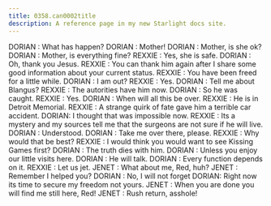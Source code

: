 ```yaml
---
title: 0358.can0002title
description: A reference page in my new Starlight docs site.
---
```

DORIAN : What has happen?
DORIAN : Mother!
DORIAN : Mother, is she ok?
DORIAN : Mother, is everything fine?
REXXIE : Yes, she is safe.
DORIAN : Oh, thank you Jesus.
REXXIE : You can thank him again after I share some good information about your current status.
REXXIE : You have been freed for a little while.
DORIAN : I am out?
REXXIE : Yes.
DORIAN : Tell me about Blangus?
REXXIE : The autorities have him now.
DORIAN : So he was caught.
REXXIE : Yes.
DORIAN : When will all this be over.
REXXIE : He is in Detroit Memorial.
REXXIE : A strange quirk of fate gave him a terrible car accident.
DORIAN: I thought that was impossible now.
REXXIE : Its a mystery and my sources tell me that the surgeons are not sure if he will live.
DORIAN : Understood.
DORIAN : Take me over there, please.
REXXIE : Why would that be best?
REXXIE : I would think you would want to see Kissing Games first?
DORIAN : The truth dies with him.
DORIAN : Unless you enjoy our little visits here.
DORIAN : He will talk.
DORIAN : Every function depends on it.
REXXIE : Let us jet.
JENET : What about me, Red, huh?
JENET : Remember I helped you?
DORIAN : No, I will not forget
DORIAN: Right now its time to secure my freedom not yours.
JENET : When you are done you will find me still here, Red!
JENET : Rush return, asshole!
